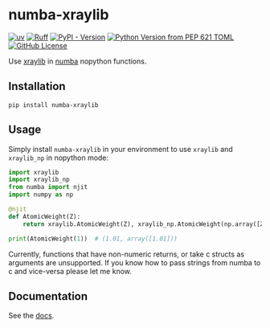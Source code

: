 # numba-xraylib

[![uv](https://img.shields.io/endpoint?url=https://raw.githubusercontent.com/astral-sh/uv/main/assets/badge/v0.json)](https://github.com/astral-sh/uv)
[![Ruff](https://img.shields.io/endpoint?url=https://raw.githubusercontent.com/astral-sh/ruff/main/assets/badge/v2.json)](https://github.com/astral-sh/ruff)
[![PyPI - Version](https://img.shields.io/pypi/v/numba-xraylib?color=%23785EF0)](https://pypi.org/project/numba-xraylib/)
[![Python Version from PEP 621 TOML](https://img.shields.io/python/required-version-toml?tomlFilePath=https%3A%2F%2Fraw.githubusercontent.com%2FNin17%2Fnumba-xraylib%2Frefs%2Fheads%2Fmain%2Fpyproject.toml&color=%23785EF0)](https://pypi.org/project/numba-xraylib/)
[![GitHub License](https://img.shields.io/github/license/Nin17/numba-xraylib?color=%23785EF0)](https://choosealicense.com/licenses/mit/)

Use [xraylib](https://github.com/tschoonj/xraylib/tree/master) in [numba](https://numba.pydata.org) nopython functions.

## Installation

```shell
pip install numba-xraylib
```

## Usage

Simply install `numba-xraylib` in your environment to use `xraylib` and `xraylib_np` in nopython mode:

```python
import xraylib
import xraylib_np
from numba import njit
import numpy as np

@njit
def AtomicWeight(Z):
    return xraylib.AtomicWeight(Z), xraylib_np.AtomicWeight(np.array([Z]))

print(AtomicWeight(1))  # (1.01, array([1.01]))
```

Currently, functions that have non-numeric returns, or take c structs as arguments are unsupported.
If you know how to pass strings from numba to c and vice-versa please let me know.

## Documentation

See the [docs](https://nin17.github.io/numba-xraylib/).
